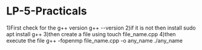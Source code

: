 # LP-5-Practicals
1)First check for the g++ version
g++ --version
2)if it is not then install
sudo apt install g++
3)then create a file using 
touch file_name.cpp
4)then execute the file
g++ -fopenmp file_name.cpp -o any_name
./any_name
